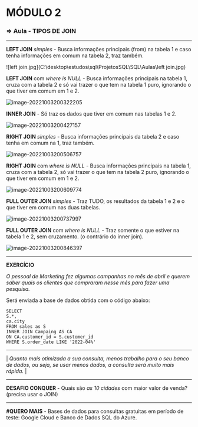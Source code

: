 

# MÓDULO 2

### => Aula - TIPOS DE JOIN

***

**LEFT JOIN** *simples* - Busca informações principais (from) na tabela 1 e caso tenha informações em comum na tabela 2, traz também.

![left join.jpg](C:\desktop\estudos\sql\ProjetosSQL\SQL\Aulas\left join.jpg)



**LEFT JOIN** com *where is NULL* - Busca informações principais na tabela 1, cruza com a tabela 2 e só vai trazer o que tem na tabela 1 puro, ignorando o que tiver em comum em 1 e 2.

![image-20221003200322205](C:\Users\elisa\AppData\Roaming\Typora\typora-user-images\image-20221003200322205.png)



**INNER JOIN** - Só traz os dados que tiver em comum nas tabelas 1 e 2.

![image-20221003200427157](C:\Users\elisa\AppData\Roaming\Typora\typora-user-images\image-20221003200427157.png)



**RIGHT JOIN** *simples* - Busca informações principais da tabela 2 e caso tenha em comum na 1, traz também. 

![image-20221003200506757](C:\Users\elisa\AppData\Roaming\Typora\typora-user-images\image-20221003200506757.png)



**RIGHT JOIN** com *where is NULL* - Busca informações principais na tabela 1, cruza com a tabela 2, só vai trazer o que tem na tabela 2 puro, ignorando o que tiver em comum em 1 e 2.

![image-20221003200609774](C:\Users\elisa\AppData\Roaming\Typora\typora-user-images\image-20221003200609774.png)



**FULL OUTER JOIN** *simples* - Traz TUDO, os resultados da tabela 1 e 2 e o que tiver em comum nas duas tabelas.

![image-20221003200737997](C:\Users\elisa\AppData\Roaming\Typora\typora-user-images\image-20221003200737997.png)





**FULL OUTER JOIN** com *where is NULL* - Traz somente o que estiver na tabela 1 e 2, sem cruzamento. (o contrário do inner join).

![image-20221003200846397](C:\Users\elisa\AppData\Roaming\Typora\typora-user-images\image-20221003200846397.png)



---

**EXERCÍCIO**

*O pessoal de Marketing fez algumas campanhas no mês de abril e querem saber quais os clientes que compraram nesse mês para fazer uma pesquisa.*

Será enviada a base de dados obtida com o código abaixo: 

```
SELECT
S.*,
ca.city
FROM sales as S 
INNER JOIN Campaing AS CA 
ON CA.customer_id = S.customer_id
WHERE S.order_date LIKE '2022-04%'
```



***

| *Quanto mais otimizada a sua consulta, menos trabalho para o seu banco de dados, ou seja, se usar menos dados, a consulta será muito mais rápida.* |

***



**DESAFIO CONQUER** - Quais são *as 10 cidades* com maior valor de venda? (precisa usar o JOIN)





***

**#QUERO MAIS**  - Bases de dados para consultas gratuitas em período de teste: Google Cloud e Banco de Dados SQL do Azure.








